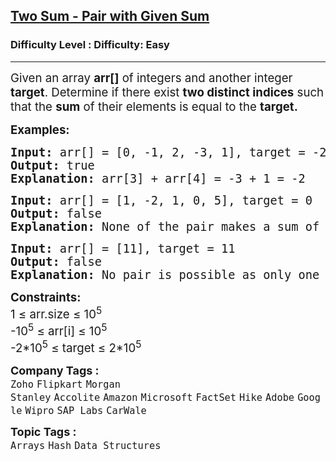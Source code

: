 <h2><a href="https://www.geeksforgeeks.org/problems/key-pair5616/1?page=1&company=SAP%20Labs&sortBy=submissions">Two Sum - Pair with Given Sum</a></h2><h3>Difficulty Level : Difficulty: Easy</h3><hr><div class="problems_problem_content__Xm_eO"><p><span style="font-size: 14pt;"><span style="font-size: 14pt;">Given an array </span><strong style="font-size: 14pt;">arr[]</strong><span style="font-size: 14pt;"> of integers and another integer </span><strong style="font-size: 14pt;">target</strong><span style="font-size: 14pt;">. Determine if there exist <strong>two distinct indices</strong> such that the <strong>sum</strong> of their elements is equal to the <strong>target.</strong></span></span></p>
<p><span style="font-size: 14pt;"><strong>Examples:</strong></span></p>
<pre><span style="font-size: 14pt;"><strong>Input: </strong>arr[] = [0, -1, 2, -3, 1], target = -2
<strong>Output: </strong>true
<strong>Explanation:</strong> arr[3] + arr[4] = -3 + 1 = -2</span></pre>
<pre><span style="font-size: 14pt;"><strong>Input: </strong>arr[] = [1, -2, 1, 0, 5], target = 0
<strong>Output:</strong> false
<strong>Explanation:</strong> None of the pair makes a sum of 0<br></span></pre>
<pre><span style="font-size: 14pt;"><strong>Input: </strong>arr[] = [11], target = 11
<strong>Output:</strong> false
<strong>Explanation:</strong> No pair is possible as only one element is present in arr[]</span></pre>
<p><span style="font-size: 14pt;"><strong>Constraints:</strong><br>1 ≤ arr.size ≤ 10<sup>5</sup><br>-10<sup>5</sup> ≤ arr[i] ≤ 10<sup>5<br></sup><span style="font-size: 18.6667px;">-2*10<sup>5</sup> ≤ target ≤ 2*10</span><sup>5</sup></span></p></div><p><span style=font-size:18px><strong>Company Tags : </strong><br><code>Zoho</code>&nbsp;<code>Flipkart</code>&nbsp;<code>Morgan Stanley</code>&nbsp;<code>Accolite</code>&nbsp;<code>Amazon</code>&nbsp;<code>Microsoft</code>&nbsp;<code>FactSet</code>&nbsp;<code>Hike</code>&nbsp;<code>Adobe</code>&nbsp;<code>Google</code>&nbsp;<code>Wipro</code>&nbsp;<code>SAP Labs</code>&nbsp;<code>CarWale</code>&nbsp;<br><p><span style=font-size:18px><strong>Topic Tags : </strong><br><code>Arrays</code>&nbsp;<code>Hash</code>&nbsp;<code>Data Structures</code>&nbsp;